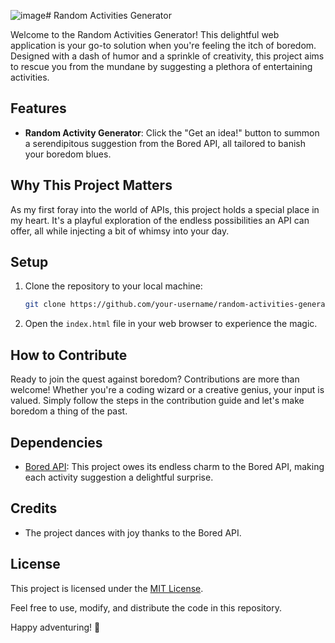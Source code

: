 ![image](https://github.com/hania-cs/Random-Activities-Generator/assets/145772855/d18b8e8a-f1f3-4947-9f41-b0482f908b09)# Random Activities Generator

Welcome to the Random Activities Generator! This delightful web application is your go-to solution when you're feeling the itch of boredom. Designed with a dash of humor and a sprinkle of creativity, this project aims to rescue you from the mundane by suggesting a plethora of entertaining activities.

## Features

- **Random Activity Generator**: Click the "Get an idea!" button to summon a serendipitous suggestion from the Bored API, all tailored to banish your boredom blues.

## Why This Project Matters

As my first foray into the world of APIs, this project holds a special place in my heart. It's a playful exploration of the endless possibilities an API can offer, all while injecting a bit of whimsy into your day.

## Setup

1. Clone the repository to your local machine:

    ```bash
    git clone https://github.com/your-username/random-activities-generator.git
    ```

2. Open the `index.html` file in your web browser to experience the magic.

## How to Contribute

Ready to join the quest against boredom? Contributions are more than welcome! Whether you're a coding wizard or a creative genius, your input is valued. Simply follow the steps in the contribution guide and let's make boredom a thing of the past.

## Dependencies

- [Bored API](https://www.boredapi.com/): This project owes its endless charm to the Bored API, making each activity suggestion a delightful surprise.

## Credits

- The project dances with joy thanks to the Bored API.

## License

This project is licensed under the [MIT License](LICENSE).

Feel free to use, modify, and distribute the code in this repository.

Happy adventuring! 🚀
